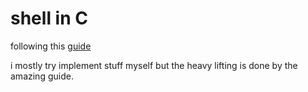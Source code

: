 # shell in C

following this [guide](https://brennan.io/2015/01/16/write-a-shell-in-c/)

i mostly try implement stuff myself but the heavy lifting is done by the amazing
guide.
